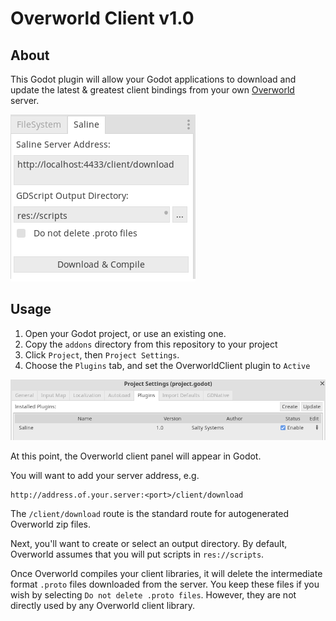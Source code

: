 # Overworld Client v1.0

## About
This Godot plugin will allow your Godot applications to download and update the
latest & greatest client bindings from your own [Overworld](https://github.com/saltysystems/overworld) server.

![Plugins](/gh-images/download-compile.png)

## Usage

1. Open your Godot project, or use an existing one.
2. Copy the `addons` directory from this repository to your project
3. Click `Project`, then `Project Settings`.
4. Choose the `Plugins` tab, and set the OverworldClient plugin to `Active`

![Enable](/gh-images/enable-plugin.png)

At this point, the Overworld client panel will appear in Godot. 

You will want to add your server address, e.g. 
```
http://address.of.your.server:<port>/client/download
```

The `/client/download` route is the standard route for autogenerated Overworld
zip files.

Next, you'll want to create or select an output directory. By default, Overworld
assumes that you will put scripts in `res://scripts`. 

Once Overworld compiles your client libraries, it will delete the intermediate
format `.proto` files downloaded from the server. You keep these files if you
wish by selecting `Do not delete .proto files`. However, they are not directly
used by any Overworld client library.
